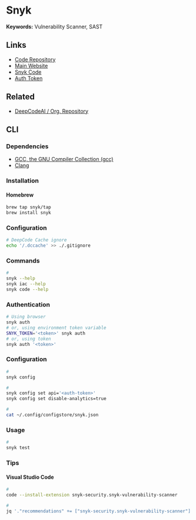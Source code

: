 # Snyk

<!--
snyk/snyk-cli:gradle-5.4
-->

**Keywords:** Vulnerability Scanner, SAST

## Links

- [Code Repository](https://github.com/snyk/snyk)
- [Main Website](https://snyk.io/)
- [Snyk Code](https://snyk.io/product/snyk-code/)
- [Auth Token](https://app.snyk.io/account)

## Related

- [DeepCodeAI / Org. Repository](https://github.com/DeepCodeAI)

## CLI

### Dependencies

- [GCC, the GNU Compiler Collection (gcc)](/gcc.md)
- [Clang](/clang.md)

### Installation

#### Homebrew

```sh
brew tap snyk/tap
brew install snyk
```

### Configuration

```sh
# DeepCode Cache ignore
echo '/.dccache' >> ./.gitignore
```

### Commands

```sh
#
snyk --help
snyk iac --help
snyk code --help
```

### Authentication

```sh
# Using browser
snyk auth
# or, using environment token variable
SNYK_TOKEN='<token>' snyk auth
# or, using token
snyk auth '<token>'
```

### Configuration

```sh
#
snyk config

#
snyk config set api='<auth-token>'
snyk config set disable-analytics=true

#
cat ~/.config/configstore/snyk.json
```

### Usage

```sh
#
snyk test
```

<!--
#
snyk container test ubuntu:18.04

#
snyk iac test </path/to/iac/>
snyk iac test </path/to/kubernetes_file.yaml>

#
snyk monitor

#
snyk code

#
snyk log4shell

#
snyk policy

#
snyk ignore
-->

### Tips

#### Visual Studio Code

```sh
#
code --install-extension snyk-security.snyk-vulnerability-scanner

#
jq '."recommendations" += ["snyk-security.snyk-vulnerability-scanner"]' "$PWD"/.vscode/extensions.json | sponge "$PWD"/.vscode/extensions.json
```
